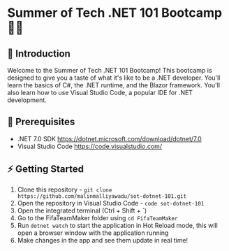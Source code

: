# Summer of Tech .NET 101 Bootcamp 👩‍💻

## 👋 Introduction

Welcome to the Summer of Tech .NET 101 Bootcamp! This bootcamp is designed to give you a taste of what it's like to be a .NET developer. You'll learn the basics of C#, the .NET runtime, and the Blazor framework. You'll also learn how to use Visual Studio Code, a popular IDE for .NET development.

## 🌱 Prerequisites

- .NET 7.0 SDK https://dotnet.microsoft.com/download/dotnet/7.0
- Visual Studio Code https://code.visualstudio.com/

## ⚡ Getting Started

1. Clone this repository - `git clone https://github.com/malinmalliyawadu/sot-dotnet-101.git`
2. Open the repository in Visual Studio Code - `code sot-dotnet-101`
3. Open the integrated terminal (Ctrl + Shift + `)
4. Go to the FifaTeamMaker folder using `cd FifaTeamMaker`
5. Run `dotnet watch` to start the application in Hot Reload mode, this will open a browser window with the application running
6. Make changes in the app and see them update in real time!
